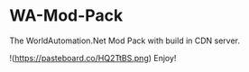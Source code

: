 # WA-Mod-Pack
The WorldAutomation.Net Mod Pack with build in CDN server.

!(https://pasteboard.co/HQ2TtBS.png)
Enjoy!
